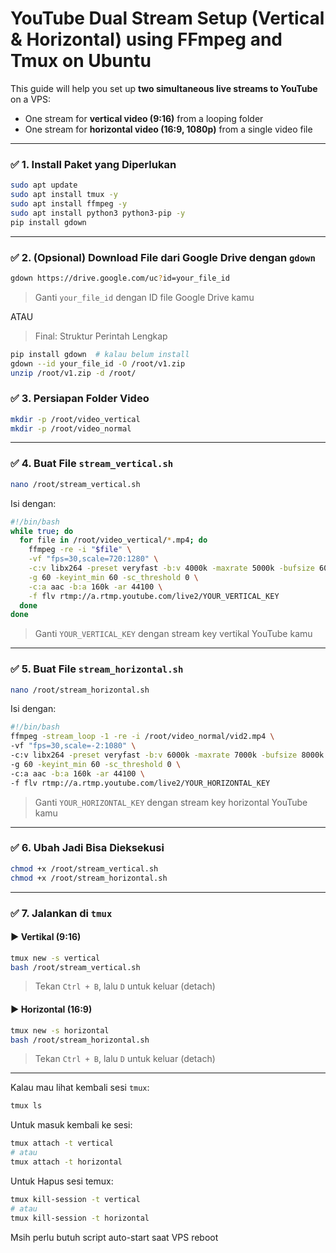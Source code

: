 # YouTube Dual Stream Setup (Vertical & Horizontal) using FFmpeg and Tmux on Ubuntu

This guide will help you set up **two simultaneous live streams to YouTube** on a VPS:
- One stream for **vertical video (9:16)** from a looping folder
- One stream for **horizontal video (16:9, 1080p)** from a single video file

---

### ✅ 1. Install Paket yang Diperlukan

```bash
sudo apt update
sudo apt install tmux -y
sudo apt install ffmpeg -y
sudo apt install python3 python3-pip -y
pip install gdown
```

---

### ✅ 2. (Opsional) Download File dari Google Drive dengan `gdown`

```bash
gdown https://drive.google.com/uc?id=your_file_id
```

> Ganti `your_file_id` dengan ID file Google Drive kamu

ATAU
> Final: Struktur Perintah Lengkap
```bash
pip install gdown  # kalau belum install
gdown --id your_file_id -O /root/v1.zip
unzip /root/v1.zip -d /root/
```

### ✅ 3. Persiapan Folder Video

```bash
mkdir -p /root/video_vertical
mkdir -p /root/video_normal
```

---

### ✅ 4. Buat File `stream_vertical.sh`

```bash
nano /root/stream_vertical.sh
```

Isi dengan:

```bash
#!/bin/bash
while true; do
  for file in /root/video_vertical/*.mp4; do
    ffmpeg -re -i "$file" \
    -vf "fps=30,scale=720:1280" \
    -c:v libx264 -preset veryfast -b:v 4000k -maxrate 5000k -bufsize 6000k \
    -g 60 -keyint_min 60 -sc_threshold 0 \
    -c:a aac -b:a 160k -ar 44100 \
    -f flv rtmp://a.rtmp.youtube.com/live2/YOUR_VERTICAL_KEY
  done
done
```

> Ganti `YOUR_VERTICAL_KEY` dengan stream key vertikal YouTube kamu

---

### ✅ 5. Buat File `stream_horizontal.sh`

```bash
nano /root/stream_horizontal.sh
```

Isi dengan:

```bash
#!/bin/bash
ffmpeg -stream_loop -1 -re -i /root/video_normal/vid2.mp4 \
-vf "fps=30,scale=-2:1080" \
-c:v libx264 -preset veryfast -b:v 6000k -maxrate 7000k -bufsize 8000k \
-g 60 -keyint_min 60 -sc_threshold 0 \
-c:a aac -b:a 160k -ar 44100 \
-f flv rtmp://a.rtmp.youtube.com/live2/YOUR_HORIZONTAL_KEY
```

> Ganti `YOUR_HORIZONTAL_KEY` dengan stream key horizontal YouTube kamu

---

### ✅ 6. Ubah Jadi Bisa Dieksekusi

```bash
chmod +x /root/stream_vertical.sh
chmod +x /root/stream_horizontal.sh
```

---

### ✅ 7. Jalankan di `tmux`

#### ▶ Vertikal (9:16)
```bash
tmux new -s vertical
bash /root/stream_vertical.sh
```

> Tekan `Ctrl + B`, lalu `D` untuk keluar (detach)

#### ▶ Horizontal (16:9)
```bash
tmux new -s horizontal
bash /root/stream_horizontal.sh
```

> Tekan `Ctrl + B`, lalu `D` untuk keluar (detach)

---

Kalau mau lihat kembali sesi `tmux`:

```bash
tmux ls
```

Untuk masuk kembali ke sesi:

```bash
tmux attach -t vertical
# atau
tmux attach -t horizontal
```

Untuk Hapus sesi temux:

```bash
tmux kill-session -t vertical
# atau
tmux kill-session -t horizontal
```

Msih perlu butuh script auto-start saat VPS reboot
